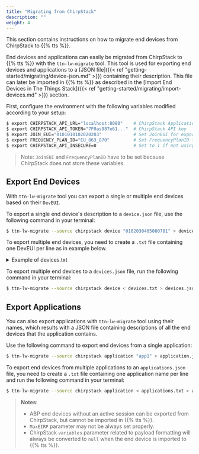 ```yaml
---
title: "Migrating from ChirpStack"
description: ""
weight: 4
---
```


This section contains instructions on how to migrate end devices from ChirpStack to {{% tts %}}.

<!--more-->

End devices and applications can easily be migrated from ChirpStack to {{% tts %}} with the `ttn-lw-migrate` tool. This tool is used for exporting end devices and applications to a [JSON file]({{< ref "getting-started/migrating/device-json.md" >}}) containing their description. This file can later be imported in {{% tts %}} as described in the [Import End Devices in The Things Stack]({{< ref "getting-started/migrating/import-devices.md" >}}) section.

First, configure the environment with the following variables modified according to your setup:

```bash
$ export CHIRPSTACK_API_URL="localhost:8080"    # ChirpStack Application Server URL
$ export CHIRPSTACK_API_TOKEN="7F0as987e61..."  # ChirpStack API key
$ export JOIN_EUI="0101010102020203"            # Set JoinEUI for exported devices
$ export FREQUENCY_PLAN_ID="EU_863_870"         # Set FrequencyPlanID for exported devices
$ export CHIRPSTACK_API_INSECURE=0              # Set to 1 if not using TLS
```

>Note: `JoinEUI` and `FrequencyPlanID` have to be set because ChirpStack does not store these variables.

## Export End Devices

With `ttn-lw-migrate` tool you can export a single or multiple end devices based on their `DevEUI`.

To export a single end device's description to a `device.json` file, use the following command in your terminal:

```bash
$ ttn-lw-migrate --source chirpstack device "0102030405060701" > device.json
```

To export multiple end devices, you need to create a `.txt` file containing one DevEUI per line as in example below.

<details><summary>Example of devices.txt</summary>

```bash
0102030405060701
0102030405060702
0102030405060703
0102030405060704
0102030405060705
0102030405060706
```

</details>

To export multiple end devices to a `devices.json` file, run the following command in your terminal:

```bash
$ ttn-lw-migrate --source chirpstack device < devices.txt > devices.json
```

## Export Applications

You can also export applications with `ttn-lw-migrate` tool using their names, which results with a JSON file containing descriptions of all the end devices that the application contains.

Use the following command to export end devices from a single application:

```bash
$ ttn-lw-migrate --source chirpstack application "app1" > application.json
```

To export end devices from multiple applications to an `applications.json` file, you need to create a `.txt` file containing one application name per line and run the following command in your terminal:

```bash
$ ttn-lw-migrate --source chirpstack application < applications.txt > applications.json
```

>**Notes**: 
>- ABP end devices without an active session can be exported from ChirpStack, but cannot be imported in {{% tts %}}.
>- `MaxEIRP` parameter may not be always set properly.
>- ChirpStack `variables` parameter related to payload formatting will always be converted to `null` when the end device is imported to {{% tts %}}.
